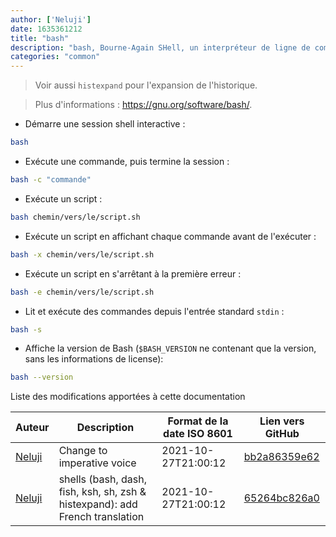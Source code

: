 ```yaml
---
author: ['Neluji']
date: 1635361212
title: "bash"
description: "bash, Bourne-Again SHell, un interpréteur de ligne de commande compatible avec `sh`."
categories: "common"
---
```

> Voir aussi `histexpand` pour l'expansion de l'historique.

> Plus d'informations : <https://gnu.org/software/bash/>.

- Démarre une session shell interactive :

```bash
bash
```

- Exécute une commande, puis termine la session :

```bash
bash -c "commande"
```

- Exécute un script :

```bash
bash chemin/vers/le/script.sh
```

- Exécute un script en affichant chaque commande avant de l'exécuter :

```bash
bash -x chemin/vers/le/script.sh
```

- Exécute un script en s'arrêtant à la première erreur :

```bash
bash -e chemin/vers/le/script.sh
```

- Lit et exécute des commandes depuis l'entrée standard `stdin` :

```bash
bash -s
```

- Affiche la version de Bash (`$BASH_VERSION` ne contenant que la version, sans les informations de license):

```bash
bash --version
```
Liste des modifications apportées à cette documentation


Auteur | Description | Format de la date ISO 8601 | Lien vers GitHub
------|-----|-----|-----
[Neluji](mailto:38362829+Neluji@users.noreply.github.com) | Change to imperative voice | 2021-10-27T21:00:12 | [bb2a86359e62](https://github.com/tldr-pages/tldr/commit/bb2a86359e620df6c5463078f52eeeee287b4541)
[Neluji](mailto:38362829+Neluji@users.noreply.github.com) | shells (bash, dash, fish, ksh, sh, zsh & histexpand): add French translation | 2021-10-27T21:00:12 | [65264bc826a0](https://github.com/tldr-pages/tldr/commit/65264bc826a08f99724adb5892927a865c5960ea)

